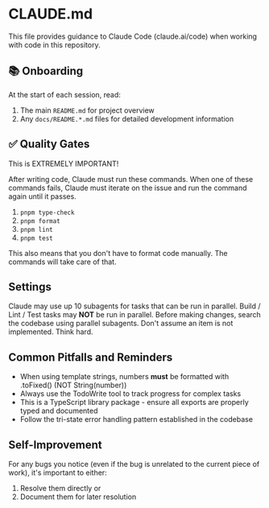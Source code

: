 # CLAUDE.md

This file provides guidance to Claude Code (claude.ai/code) when working with code in this repository.

## 📚 Onboarding

At the start of each session, read:

1. The main `README.md` for project overview
2. Any `docs/README.*.md` files for detailed development information

## ✅ Quality Gates

This is EXTREMELY IMPORTANT!

After writing code, Claude must run these commands.
When one of these commands fails, Claude must iterate on the issue and run the command again until it passes.

1. `pnpm type-check`
2. `pnpm format`
3. `pnpm lint`
4. `pnpm test`

This also means that you don't have to format code manually.
The commands will take care of that.

## Settings

Claude may use up 10 subagents for tasks that can be run in parallel.
Build / Lint / Test tasks may **NOT** be run in parallel.
Before making changes, search the codebase using parallel subagents.
Don't assume an item is not implemented.
Think hard.

## Common Pitfalls and Reminders

- When using template strings, numbers **must** be formatted with .toFixed() (NOT String(number))
- Always use the TodoWrite tool to track progress for complex tasks
- This is a TypeScript library package - ensure all exports are properly typed and documented
- Follow the tri-state error handling pattern established in the codebase

## Self-Improvement

For any bugs you notice (even if the bug is unrelated to the current piece of work), it's important to either:

1. Resolve them directly or
2. Document them for later resolution
